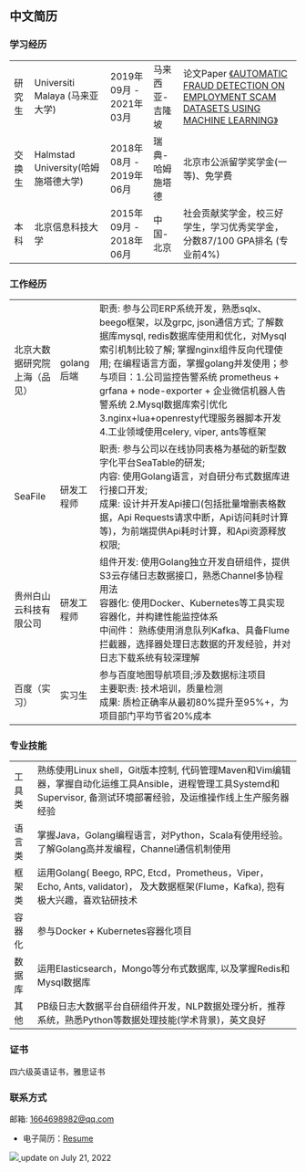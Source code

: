 ## 中文简历

### 学习经历

| | |  |  |  | 
| --- | --- | --- | --- | --- | 
| 研究生  | Universiti Malaya (马来亚大学)| 2019年09月 - 2021年03月 | 马来西亚-吉隆坡 |  论文Paper [《AUTOMATIC FRAUD DETECTION ON EMPLOYMENT SCAM DATASETS USING MACHINE LEARNING》](https://github.com/LIU-HONGYANG/MasterPaper) |
| 交换生 | Halmstad University(哈姆施塔德大学) | 2018年08月 - 2019年06月 | 瑞典-哈姆施塔德 | 北京市公派留学奖学金(一等)、免学费 | 
| 本科 | 北京信息科技大学 | 2015年09月 - 2018年06月 |  中国-北京| 社会贡献奖学金，校三好学生，学习优秀奖学金，分数87/100 GPA排名 (专业前4%) |


### 工作经历

| | | | 
| --- | --- | --- | 
| 北京大数据研究院上海（品见） | golang后端 |  职责: 参与公司ERP系统开发，熟悉sqlx、beego框架，以及grpc, json通信方式; 了解数据库mysql, redis数据库使用和优化，对Mysql索引机制比较了解; 掌握nginx组件反向代理使用; 在编程语言方面，掌握golang并发使用；参与项目：1.公司监控告警系统 prometheus + grfana + node-exporter + 企业微信机器人告警系统  2.Mysql数据库索引优化 3.nginx+lua+openresty代理服务器脚本开发 4.工业领域使用celery, viper, ants等框架| 
| SeaFile | 研发工程师| 职责: 参与公司以在线协同表格为基础的新型数字化平台SeaTable的研发; <br> 内容: 使用Golang语言，对自研分布式数据库进行接口开发; <br> 成果: 设计并开发Api接口(包括批量增删表格数据，Api Requests请求中断，Api访问耗时计算等)，为前端提供Api耗时计算，和Api资源释放权限; | 
| 贵州白山云科技有限公司 |  研发工程师  | 组件开发: 使用Golang独立开发自研组件，提供S3云存储日志数据接口，熟悉Channel多协程用法 <br> 容器化: 使用Docker、Kubernetes等工具实现容器化，并构建性能监控体系 <br> 中间件： 熟练使用消息队列Kafka、具备Flume拦截器，选择器处理日志数据的开发经验，并对日志下载系统有较深理解 | 
百度（实习） | 实习生 | 参与百度地图导航项目;涉及数据标注项目 <br> 主要职责: 技术培训，质量检测 <br> 成果: 质检正确率从最初80%提升至95%+，为项目部门平均节省20%成本 | 


### 专业技能

| | | 
| --- | --- | 
| 工具类 | 熟练使用Linux shell，Git版本控制, 代码管理Maven和Vim编辑器，掌握自动化运维工具Ansible，进程管理工具Systemd和Supervisor, 备测试环境部署经验，及运维操作线上生产服务器经验 | 
| 语言类 |  掌握Java，Golang编程语言，对Python，Scala有使用经验。了解Golang高并发编程，Channel通信机制使用 | 
| 框架类 | 运用Golang( Beego, RPC, Etcd，Prometheus，Viper，Echo, Ants, validator)， 及大数据框架(Flume，Kafka), 抱有极大兴趣，喜欢钻研技术 | 
| 容器化 | 参与Docker + Kubernetes容器化项目 | 
| 数据库 | 运用Elasticsearch，Mongo等分布式数据库, 以及掌握Redis和Mysql数据库  |
| 其他 | PB级日志大数据平台自研组件开发，NLP数据处理分析，推荐系统，熟悉Python等数据处理技能(学术背景)，英文良好 |

### 证书

四六级英语证书，雅思证书


### 联系方式

邮箱: 1664698982@qq.com


- 电子简历：[Resume](https://liu-hongyang.github.io/Resume/) 



 <p>
  <a href="https://profile-summary-for-github.com/user/liu-hongyang" target="_blank" >
    <img src="https://tva1.sinaimg.cn/large/e6c9d24egy1h4ez1qb7iij215f0u0gpn.jpg" />
  </a>
  <a> update on July 21, 2022</a>
</p>
